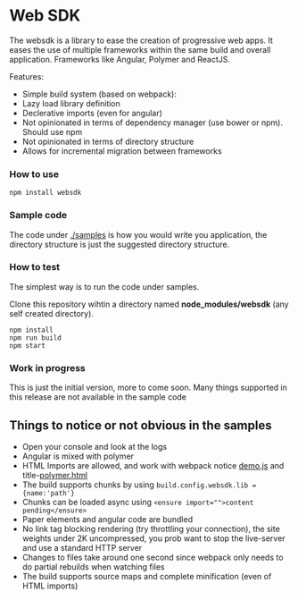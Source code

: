 # Web SDK

The websdk is a library to ease the creation of progressive web apps. It eases the use of multiple frameworks within the same build and overall application. Frameworks like Angular, Polymer and ReactJS.

Features:
- Simple build system (based on webpack):
- Lazy load library definition
- Declerative imports (even for angular)
- Not opinionated in terms of dependency manager (use bower or npm). Should use npm
- Not opinionated in terms of directory structure
- Allows for incremental migration between frameworks

### How to use
```
npm install websdk
```

### Sample code
The code under [./samples](./samples) is how you would write you application, the directory structure is just the suggested directory structure.

### How to test
The simplest way is to run the code under samples.

Clone this repository wihtin a directory named **node_modules/websdk** (any self created directory).
```
npm install
npm run build
npm start
```

### Work in progress
This is just the initial version, more to come soon. Many things supported in this release are not available in the sample code

## Things to notice or not obvious in the samples
- Open your console and look at the logs
- Angular is mixed with polymer
- HTML Imports are allowed, and work with webpack notice [demo.js](./samples/src/web/app_modules/demo) and title-[polymer.html](./samples/src/web/app_modules/demo/welcome/title-polyer)
- The build supports chunks by using ```build.config.websdk.lib = {name:'path'}```
- Chunks can be loaded async using ```<ensure import="">content pending</ensure>```
- Paper elements and angular code are bundled
- No link tag blocking rendering (try throttling your connection), the site weights under 2K uncompressed, you prob want to stop the live-server and use a standard HTTP server
- Changes to files take around one second since webpack only needs to do partial rebuilds when watching files
- The build supports source maps and complete minification (even of HTML imports)
